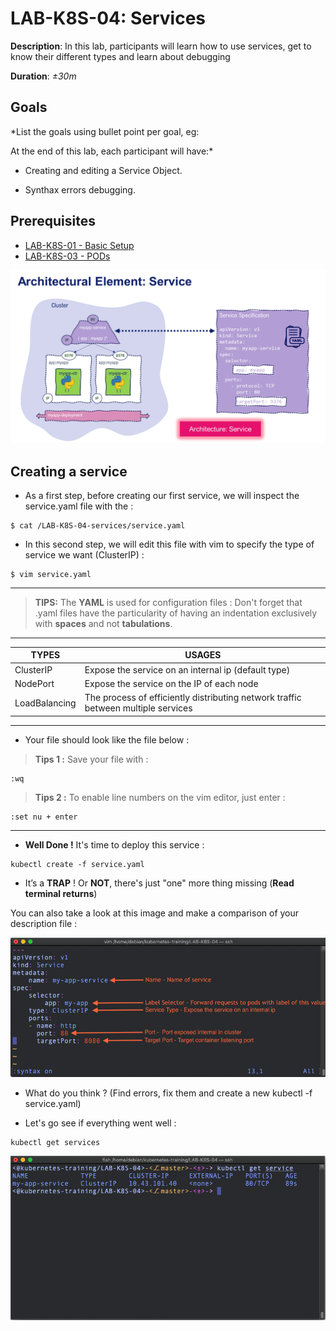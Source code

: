 # LAB-K8S-04: Services

**Description**: In this lab, participants will learn how to use services, get to know their different types and learn about debugging

**Duration**: *±30m*

## Goals

*List the goals using bullet point per goal, eg:

At the end of this lab, each participant will have:*

- Creating and editing a Service Object.

- Synthax errors debugging.


## Prerequisites
 - [LAB-K8S-01 - Basic Setup](../LAB-K8S-01/README.MD)
 - [LAB-K8S-03 - PODs](../LAB-K8S-03/README.MD)

![Arch](./img/00-service.png)

## Creating a service

-   As a first step, before creating our first service, we will inspect the service.yaml file with the :
    
    
```
$ cat /LAB-K8S-04-services/service.yaml
```

-   In this second step, we will edit this file with vim to specify the type of service we want (ClusterIP) :
    
```
$ vim service.yaml
```
---
> **TIPS:** The **YAML** is used for configuration files :
> Don't forget that .yaml files have the particularity of having an indentation exclusively with **spaces** and not **tabulations**.
---
| TYPES | USAGES |
|--|--|
| ClusterIP | Expose the service on an internal ip (default type) |
| NodePort | Expose the service on the IP of each node |
| LoadBalancing | The process of efficiently distributing network traffic between multiple services |

---
-   Your file should look like the file below :
    


>**Tips 1 :** Save your file with :
```
:wq
```

>**Tips 2 :** To enable line numbers on the vim editor, just enter :

```
:set nu + enter
```
---
-   **Well Done !** It's time to deploy this service :
    

```
kubectl create -f service.yaml
```

-   It’s a **TRAP** ! Or **NOT**, there's just "one" more thing missing (**Read terminal returns**) 

You can also take a look at this image and make a comparison of your description file :
    
![Plan](./img/02-service.png)

-   What do you think ? (Find errors, fix them and create a new kubectl -f service.yaml)

-   Let's go see if everything went well :
    
```
kubectl get services
```

![Get service](./img/04-service.png)
